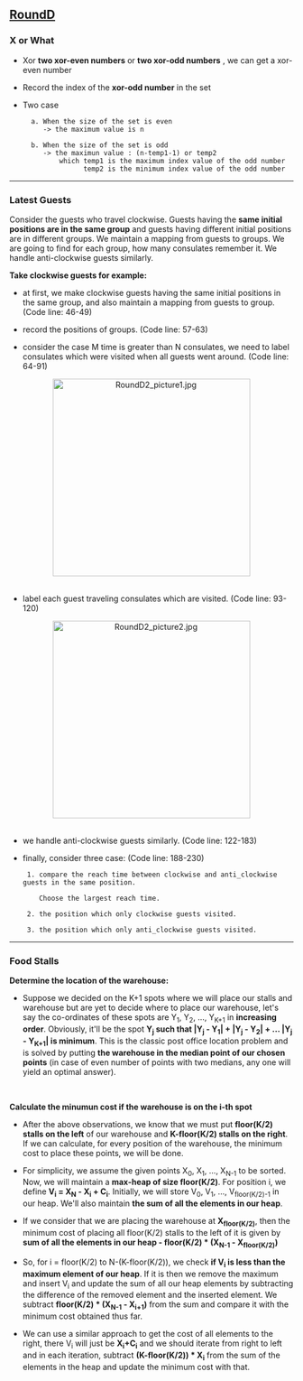 ## [RoundD](https://codingcompetitions.withgoogle.com/kickstart/round/0000000000051061)

### X or What

- Xor **two xor-even numbers** or **two xor-odd numbers** , we can get a xor-even number

- Record the index of the **xor-odd number** in the set

- Two case

        a. When the size of the set is even
           -> the maximum value is n
            
        b. When the size of the set is odd
           -> the maximun value : (n-temp1-1) or temp2
               which temp1 is the maximum index value of the odd number
                     temp2 is the minimum index value of the odd number

---

### Latest Guests

Consider the guests who travel clockwise. Guests having the **same initial positions are in the same group** and guests having different initial positions are in different groups. We maintain a mapping from guests to groups. We are going to find for each group, how many consulates remember it. We handle anti-clockwise guests similarly.

**Take clockwise guests for example:**

- at first, we make clockwise guests having the same initial positions in the same group, and also maintain a mapping from guests to group. (Code line: 46-49)

- record the positions of groups. (Code line: 57-63)

- consider the case M time is greater than N consulates, we need to label consulates which were visited when all guests went around. (Code line: 64-91)

<div align=center>
<img src="https://github.com/wayne1116/2019_Google_KickStart/blob/master/RoundD/RoundD2_picture1.jpg" width="350" alt="RoundD2_picture1.jpg"> 
</div><br />  
  
  
- label each guest traveling consulates which are visited. (Code line: 93-120)  
  
<div align=center>
<img src="https://github.com/wayne1116/2019_Google_KickStart/blob/master/RoundD/RoundD2_picture2.jpg" width="350" alt="RoundD2_picture2.jpg"> 
</div><br />

- we handle anti-clockwise guests similarly. (Code line: 122-183)

- finally, consider three case: (Code line: 188-230)
  
  ```
   1. compare the reach time between clockwise and anti_clockwise guests in the same position. 
      
      Choose the largest reach time.
   
   2. the position which only clockwise guests visited.
   
   3. the position which only anti_clockwise guests visited.
  ```

---

### Food Stalls

**Determine the location of the warehouse:**

- Suppose we decided on the K+1 spots where we will place our stalls and warehouse but are yet to decide where to place our warehouse, let's say the co-ordinates of these spots are Y<sub>1</sub>, Y<sub>2</sub>, ..., Y<sub>K+1</sub> in **__increasing order__**. Obviously, it'll be the spot **Y<sub>j</sub> such that |Y<sub>j</sub> - Y<sub>1</sub>| + |Y<sub>j</sub> - Y<sub>2</sub>| + ... |Y<sub>j</sub> - Y<sub>K+1</sub>| is minimum**. This is the classic post office location problem and is solved by putting **the warehouse in the median point of our chosen points** (in case of even number of points with two medians, any one will yield an optimal answer).
<br />

**Calculate the minumun cost if the warehouse is on the i-th spot**

- After the above observations, we know that we must put **floor(K/2) stalls on the left** of our warehouse and **K-floor(K/2) stalls on the right**. If we can calculate, for every position of the warehouse, the minimum cost to place these points, we will be done.

- For simplicity, we assume the given points X<sub>0</sub>, X<sub>1</sub>, ..., X<sub>N-1</sub> to be sorted. Now, we will maintain a **max-heap of size floor(K/2)**. For position i, we define **V<sub>i</sub> = X<sub>N</sub> - X<sub>i</sub> + C<sub>i</sub>**. Initially, we will store V<sub>0</sub>, V<sub>1</sub>, ..., V<sub>floor(K/2)-1</sub> in our heap. We'll also maintain **the sum of all the elements in our heap**.

- If we consider that we are placing the warehouse at **X<sub>floor(K/2)</sub>**, then the minimum cost of placing all floor(K/2) stalls to the left of it is given by **sum of all the elements in our heap - floor(K/2) * (X<sub>N-1</sub> - X<sub>floor(K/2)</sub>)**

- So, for i = floor(K/2) to N-(K-floor(K/2)), we check **if V<sub>i</sub> is less than the maximum element of our heap**. If it is then we remove the maximum and insert V<sub>i</sub> and update the sum of all our heap elements by subtracting the difference of the removed element and the inserted element. We subtract **floor(K/2) * (X<sub>N-1</sub> - X<sub>i+1</sub>)** from the sum and compare it with the minimum cost obtained thus far.

- We can use a similar approach to get the cost of all elements to the right, there V<sub>i</sub> will just be **X<sub>i</sub>+C<sub>i</sub>** and we should iterate from right to left and in each iteration, subtract **(K-floor(K/2)) * X<sub>i</sub>** from the sum of the elements in the heap and update the minimum cost with that.

